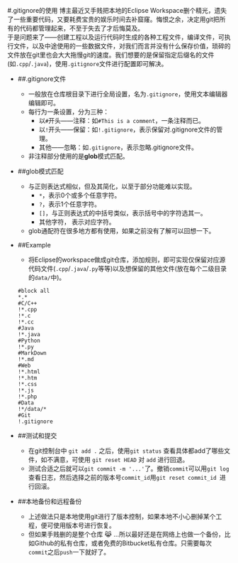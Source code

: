 #.gitignore的使用
博主最近又手贱把本地的Eclipse Workspace删个精光，遗失了一些重要代码，又要耗费宝贵的娱乐时间去补窟窿。悔恨之余，决定用git把所有的代码都管理起来，不至于失去了才后悔莫及。  
于是问题来了——创建工程以及运行代码时生成的各种工程文件，编译文件，可执行文件，以及中途使用的一些数据文件，对我们而言并没有什么保存价值，琐碎的文件放在git里也会大大拖慢git的速度。我们想要的是保留指定后缀名的文件(如`.cpp`/`.java`)，使用`.gitignore`文件进行配置即可解决。  

* ##.gitignore文件  
	* 一般放在仓库根目录下进行全局设置，名为`.gitignore`，使用文本编辑器编辑即可。
	* 每行为一条设置，分为三种：
		* 以`#`开头——注释：如`#This is a comment`，一条注释而已。
		* 以`!`开头——保留：如`!.gitignore`，表示保留对.gitignore文件的管理。
		* 其他——忽略：如`.gitignore`，表示忽略.gitignore文件。
	* 非注释部分使用的是**glob**模式匹配。
* ##glob模式匹配
	* 与正则表达式相似，但及其简化，以至于部分功能难以实现。
		* `*`，表示0个或多个任意字符。
		* `?`，表示1个任意字符。
		* `[]`，与正则表达式的中括号类似，表示括号中的字符选其一。
		* 其他字符， 表示对应字符。
	* glob通配符在很多地方都有使用，如果之前没有了解可以回想一下。
*   ##Example
	*   将Eclipse的workspace做成git仓库，添加规则，即可实现仅保留对应源代码文件(`.cpp`/`.java`/`.py`等等)以及想保留的其他文件(放在每个二级目录的`data/`中)。
	<pre><code>#block all
	*.*
	#C/C++
	!*.cpp
	!*.c
	!*.cc
	#Java
	!*.java
	#Python
	!*.py
	#MarkDown
	!*.md
	#Web
	!*.html
	!*.htm
	!*.css
	!*.js
	!*.php
	#Data
	!*/data/*
	#Git
	!.gitignore
	</code></pre>

*   ##测试和提交
	* 在git控制台中 `git add .` 之后，使用`git status` 查看具体都add了哪些文件，如不满意，可使用 `git reset HEAD` 对 `add` 进行回退。
	* 测试合适之后就可以`git commit -m '...'`了。撤销`commit`可以用`git log`查看日志，然后选择之前的版本号`commit_id`用`git reset commit_id `进行回滚。

*  ##本地备份和远程备份
	* 上述做法只是本地使用git进行了版本控制，如果本地不小心删掉某个工程，便可使用版本号进行恢复。
	* 但如果手贱删的是整个仓库 :joy_cat: ...所以最好还是在网络上也做一个备份，比如Github的私有仓库，或者免费的Bitbucket私有仓库。只需要每次`commit`之后`push`一下就好了。
